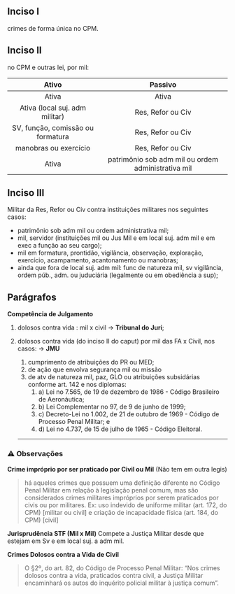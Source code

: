## Inciso I
crimes de forma única no CPM.
## Inciso II
no CPM e outras lei, por mil:

|               Ativo               |                      Passivo                       |
| :-------------------------------: | :------------------------------------------------: |
|               Ativa               |                       Ativa                        |
|  Ativa (local suj. adm militar)   |                 Res, Refor ou Civ                  |
| SV, função, comissão ou formatura |                 Res, Refor ou Civ                  |
|       manobras ou exercício       |                 Res, Refor ou Civ                  |
|               Ativa               | patrimônio sob adm mil ou ordem administrativa mil |
## Inciso III
Militar da Res, Refor ou Civ contra instituições militares nos seguintes casos:
- patrimônio sob adm mil ou ordem administrativa mil;
- mil, servidor (instituições mil ou Jus Mil e em local suj. adm mil e em exec a função ao seu cargo);
- mil em formatura, prontidão, vigilância, observação, exploração, exercício, acampamento, acantonamento ou manobras;
- ainda que fora de local suj. adm mil: func de natureza mil, sv vigilância, ordem púb., adm. ou juduciária (legalmente ou em obediência a sup);

## Parágrafos
**Competência de Julgamento**
1. dolosos contra vida : mil x civil -> **Tribunal do Juri**;
2. dolosos contra vida (do inciso II do caput) por mil das FA x Civil, nos casos: -> **JMU**
	1. cumprimento de atribuições do PR ou MED;
	2. de ação que envolva segurança mil ou missão
	3. de atv de natureza mil, paz, GLO ou atribuições subsidárias conforme art. 142 e nos diplomas:
		1. a) Lei no 7.565, de 19 de dezembro de 1986 - Código Brasileiro de Aeronáutica;
		2. b) Lei Complementar no 97, de 9 de junho de 1999;
		3. c) Decreto-Lei no 1.002, de 21 de outubro de 1969 - Código de Processo Penal Militar; e
		4. d) Lei no 4.737, de 15 de julho de 1965 - Código Eleitoral.


    ---
    
### ⚠️ Observações

**Crime impróprio por ser praticado por Civil ou Mil** (Não tem em outra legis)
>há aqueles crimes que possuem uma definição diferente no Código
Penal Militar em relação à legislação penal comum, mas são considerados crimes militares
impróprios por serem praticados por civis ou por militares. 
Ex: uso indevido de uniforme militar (art. 172, do CPM) [militar ou civil] e criação de incapacidade física (art. 184, do CPM) [civil]

**Jurisprudência STF (Mil x Mil)**
Compete a Justiça Militar desde que estejam em Sv e em local suj. a adm mil.

**Crimes Dolosos contra a Vida de Civil**
> O §2º, do art. 82, do Código de Processo Penal Militar: “Nos crimes dolosos contra a vida, praticados contra civil, a Justiça Militar encaminhará os autos do inquérito policial militar à justiça comum”.